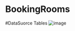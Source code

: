 # BookingRooms

#DataSuorce Tables
![image](https://github.com/Ibratjonibrohimov/BookingRooms/assets/116797720/ea226fa7-f1cd-47e0-8cc1-756487827f55)
